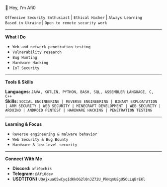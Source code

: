 👋 Hey, I'm Afi0

`Offensive Security Enthusiast` | `Ethical Hacker` | `Always Learning`  
`Based in Ukraine` | `Open to remote security work`

---

 **What I Do**

- `Web and network penetration testing`  
- `Vulnerability research`  
- `Bug Hunting`  
- `Hardware Hacking`
- `IoT Security`

---

**Tools & Skills**

**Languages:** `JAVA, KOTLIN, PYTHON, BASH, SQL, ASSEMBLER LANGUAGE, C, C++`  
**Skills:** `SOCIAL ENGINEERING | REVERSE ENGINEERING | BINARY EXPLOATATION  | ARM SECURITY | WEB SECURITY | MINECRAFT DEVELOPMENT | WEB SECURITY | ARDUINO | ANDROID PENTEST | HARDWARE HACKING | PENETRATION TESTING`

---

**Learning & Focus**

- `Reverse engineering & malware behavior`  
- `Web Security & Bug Bounty`  
- `Hardware & low-level security`

---

**Connect With Me**

- **Discord:** `afi0pchik`  
- **Telegram:** `@Afi0dev`
- **USDT(TON)** `UQAjxuaO5wCyqIdKkOG2l0nJZ72U_PkNqmUEgU5OLLqBrEKl`
